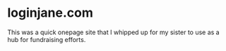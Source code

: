 # loginjane.com
This was a quick onepage site that I whipped up for my sister to use as a hub for fundraising efforts.
